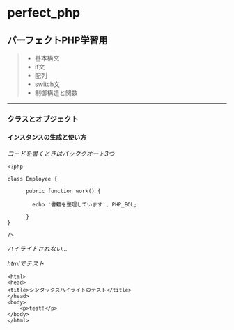 # perfect_php
## パーフェクトPHP学習用
>- 基本構文
>- if文
>- 配列
>- switch文
>- 制御構造と関数
***

### クラスとオブジェクト
#### インスタンスの生成と使い方

_コードを書くときはバッククオート3つ_

```
<?php

class Employee {

      pubric function work() {

        echo '書籍を整理しています', PHP_EOL;

      }
}

?>
```
_ハイライトされない…_

*htmlでテスト*

```
<html>
<head>
<title>シンタックスハイライトのテスト</title>
</head>
<body>
    <p>test!</p>
</body>
</html>
```
